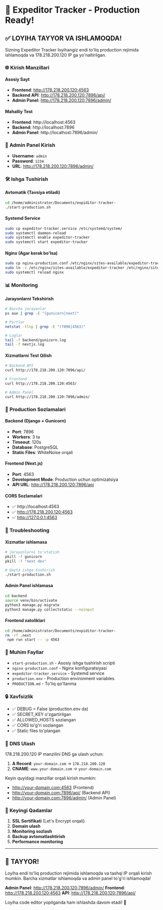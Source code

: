 # 🚀 Expeditor Tracker - Production Ready!

## ✅ **LOYIHA TAYYOR VA ISHLAMOQDA!**

Sizning Expeditor Tracker loyihangiz endi to'liq production rejimida ishlamoqda va 178.218.200.120 IP ga yo'naltirilgan.

### 🌐 **Kirish Manzillari**

#### **Asosiy Sayt**
- **Frontend**: http://178.218.200.120:4563
- **Backend API**: http://178.218.200.120:7896/api/
- **Admin Panel**: http://178.218.200.120:7896/admin/

#### **Mahalliy Test**
- **Frontend**: http://localhost:4563
- **Backend**: http://localhost:7896
- **Admin Panel**: http://localhost:7896/admin/

### 🔑 **Admin Panel Kirish**
- **Username**: `admin`
- **Password**: `1234`
- **URL**: http://178.218.200.120:7896/admin/

### 🛠️ **Ishga Tushirish**

#### **Avtomatik (Tavsiya etiladi)**
```bash
cd /home/administrator/Documents/expiditor-tracker-
./start-production.sh
```

#### **Systemd Service**
```bash
sudo cp expeditor-tracker.service /etc/systemd/system/
sudo systemctl daemon-reload
sudo systemctl enable expeditor-tracker
sudo systemctl start expeditor-tracker
```

#### **Nginx (Agar kerak bo'lsa)**
```bash
sudo cp nginx-production.conf /etc/nginx/sites-available/expeditor-tracker
sudo ln -s /etc/nginx/sites-available/expeditor-tracker /etc/nginx/sites-enabled/
sudo systemctl reload nginx
```

### 📊 **Monitoring**

#### **Jarayonlarni Tekshirish**
```bash
# Barcha jarayonlar
ps aux | grep -E "(gunicorn|next)"

# Portlar
netstat -tlnp | grep -E "(7896|4563)"

# Loglar
tail -f backend/gunicorn.log
tail -f nextjs.log
```

#### **Xizmatlarni Test Qilish**
```bash
# Backend API
curl http://178.218.200.120:7896/api/

# Frontend
curl http://178.218.200.120:4563/

# Admin Panel
curl http://178.218.200.120:7896/admin/
```

### 🔧 **Production Sozlamalari**

#### **Backend (Django + Gunicorn)**
- **Port**: 7896
- **Workers**: 3 ta
- **Timeout**: 120s
- **Database**: PostgreSQL
- **Static Files**: WhiteNoise orqali

#### **Frontend (Next.js)**
- **Port**: 4563
- **Development Mode**: Production uchun optimizatsiya
- **API URL**: http://178.218.200.120:7896/api

#### **CORS Sozlamalari**
- ✅ http://localhost:4563
- ✅ http://178.218.200.120:4563
- ✅ http://127.0.0.1:4563

### 🚨 **Troubleshooting**

#### **Xizmatlar ishlamasa**
```bash
# Jarayonlarni to'xtatish
pkill -f gunicorn
pkill -f "next dev"

# Qayta ishga tushirish
./start-production.sh
```

#### **Admin Panel ishlamasa**
```bash
cd backend
source venv/bin/activate
python3 manage.py migrate
python3 manage.py collectstatic --noinput
```

#### **Frontend xatoliklari**
```bash
cd /home/administrator/Documents/expiditor-tracker-
rm -rf .next
 npm run start -- -p 4563
```

### 📁 **Muhim Fayllar**

- `start-production.sh` - Asosiy ishga tushirish scripti
- `nginx-production.conf` - Nginx konfiguratsiyasi
- `expeditor-tracker.service` - Systemd service
- `production.env` - Production environment variables
- `PRODUCTION.md` - To'liq qo'llanma

### 🔒 **Xavfsizlik**

- ✅ DEBUG = False (production.env da)
- ✅ SECRET_KEY o'zgartirilgan
- ✅ ALLOWED_HOSTS sozlangan
- ✅ CORS to'g'ri sozlangan
- ✅ Static files to'plangan

### 🎯 **DNS Ulash**

178.218.200.120 IP manzilini DNS ga ulash uchun:

1. **A Record**: `your-domain.com` → `178.218.200.120`
2. **CNAME**: `www.your-domain.com` → `your-domain.com`

Keyin quyidagi manzillar orqali kirish mumkin:
- http://your-domain.com:4563 (Frontend)
- http://your-domain.com:7896/api/ (Backend API)
- http://your-domain.com:7896/admin/ (Admin Panel)

### 🚀 **Keyingi Qadamlar**

1. **SSL Sertifikati** (Let's Encrypt orqali)
2. **Domain ulash**
3. **Monitoring sozlash**
4. **Backup avtomatlashtirish**
5. **Performance monitoring**

---

## 🎉 **TAYYOR!**

Loyiha endi to'liq production rejimida ishlamoqda va tashqi IP orqali kirish mumkin. Barcha xizmatlar ishlamoqda va admin panel to'g'ri ishlamoqda!

**Admin Panel**: http://178.218.200.120:7896/admin/
**Frontend**: http://178.218.200.120:4563
**API**: http://178.218.200.120:7896/api/

Loyiha code editor yopilganda ham ishlashda davom etadi! 🚀
